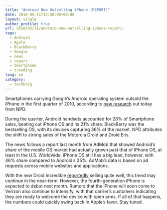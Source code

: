 ```yaml
---
title: "Android Now Outselling iPhone [REPORT]"
date: 2010-05-11T15:50:00+00:00
layout: single
author_profile: true
url: 2010/05/11/android-now-outselling-iphone-report/
tags:
  - Android
  - Apple
  - BlackBerry
  - Google
  - news
  - report
  - Smartphone
  - trending
lang: en
category: 
  - techblog
---
```

Smartphones carrying Google’s Android operating system outsold the iPhone in the first quarter of 2010, according to [new research](http://www.marketwatch.com/story/android-shakes-up-us-smartphone-market-2010-05-10?reflink=MW_news_stmp) out today from NPD. 

During the quarter, Android handsets accounted for 28% of Smartphone sales, beating out iPhone OS and its 21% share. BlackBerry was the bestselling OS, with its devices capturing 36% of the market. NPD attributes the shift to strong sales of the Motorola Droid and Droid Eris. 

The news follows a report last month from AdMob that showed Android’s share of the mobile OS market had actually grown past that of iPhone OS, at least in the U.S. Worldwide, iPhone OS still has a big lead, however, with 46% share compared to Android’s 25%. AdMob’s data is based on ad requests across mobile websites and applications. 

With the new Droid Incredible [reportedly](http://sanjose.bizjournals.com/sanjose/stories/2010/05/03/daily4.html) selling quite well, this trend may continue in the near-term. However, the fourth-generation iPhone is expected to debut next month. Rumors that the iPhone will soon come to Verizon also continue to intensify, with that carrier’s customers indicating they are ready to welcome the device with open arms. If all of that happens, the numbers could quickly swing back in Apple’s favor. Stay tuned.